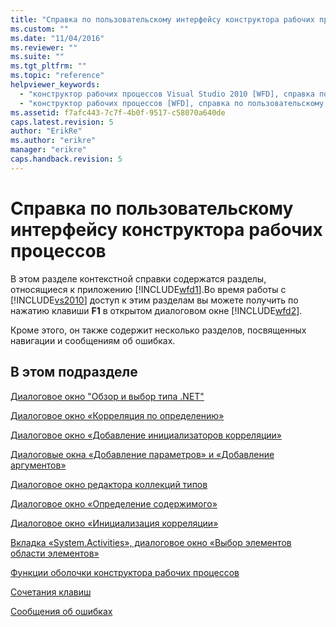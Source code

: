 ```yaml
---
title: "Справка по пользовательскому интерфейсу конструктора рабочих процессов | Microsoft Docs"
ms.custom: ""
ms.date: "11/04/2016"
ms.reviewer: ""
ms.suite: ""
ms.tgt_pltfrm: ""
ms.topic: "reference"
helpviewer_keywords: 
  - "конструктор рабочих процессов Visual Studio 2010 [WFD], справка по пользовательскому интерфейсу"
  - "конструктор рабочих процессов [WFD], справка по пользовательскому интерфейсу"
ms.assetid: f7afc443-7c7f-4b0f-9517-c58070a640de
caps.latest.revision: 5
author: "ErikRe"
ms.author: "erikre"
manager: "erikre"
caps.handback.revision: 5
---
```

# Справка по пользовательскому интерфейсу конструктора рабочих процессов
В этом разделе контекстной справки содержатся разделы, относящиеся к приложению [!INCLUDE[wfd1](../workflow-designer/includes/wfd1_md.md)].Во время работы с [!INCLUDE[vs2010](../modeling/includes/vs2010_md.md)] доступ к этим разделам вы можете получить по нажатию клавиши **F1** в открытом диалоговом окне [!INCLUDE[wfd2](../workflow-designer/includes/wfd2_md.md)].  
  
 Кроме этого, он также содержит несколько разделов, посвященных навигации и сообщениям об ошибках.  
  
## В этом подразделе  
 [Диалоговое окно "Обзор и выбор типа .NET"](../workflow-designer/browse-and-select-a-dotnet-type-dialog-box.md)  
  
 [Диалоговое окно «Корреляция по определению»](../workflow-designer/correlateson-definition-dialog-box.md)  
  
 [Диалоговое окно «Добавление инициализаторов корреляции»](../workflow-designer/add-correlationinitializers-dialog-box.md)  
  
 [Диалоговые окна «Добавление параметров» и «Добавление аргументов»](../workflow-designer/add-parameters-and-add-arguments-dialog-boxes.md)  
  
 [Диалоговое окно редактора коллекций типов](../workflow-designer/type-collection-editor-dialog-box.md)  
  
 [Диалоговое окно «Определение содержимого»](../workflow-designer/content-definition-dialog-box.md)  
  
 [Диалоговое окно «Инициализация корреляции»](../workflow-designer/initialize-correlation-dialog-box.md)  
  
 [Вкладка «System.Activities», диалоговое окно «Выбор элементов области элементов»](../workflow-designer/system-activities-tab-choose-toolbox-items-dialog-box.md)  
  
 [Функции оболочки конструктора рабочих процессов](../workflow-designer/workflow-designer-shell-features.md)  
  
 [Сочетания клавиш](../workflow-designer/keyboard-shortcuts-in-the-workflow-designer.md)  
  
 [Сообщения об ошибках](../workflow-designer/error-messages-in-workflow-designer.md)